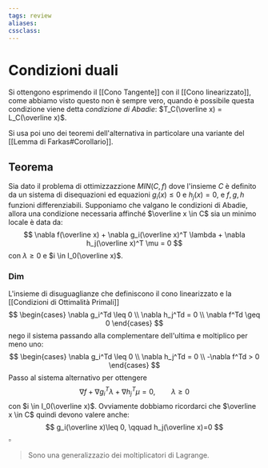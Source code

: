```yaml
---
tags: review
aliases:
cssclass:
---
```

 
# Condizioni duali
Si ottengono esprimendo il [[Cono Tangente]] con il [[Cono linearizzato]], come abbiamo visto questo non è sempre vero, quando è possibile questa condizione viene detta _condizione di Abadie_: $T_C(\overline x) = L_C(\overline x)$.

Si usa poi uno dei teoremi dell'alternativa in particolare una variante del [[Lemma di Farkas#Corollario]].

## Teorema 
Sia dato il problema di ottimizzazzione $MIN(C,f)$ dove l'insieme $C$ è definito da un sistema di disequazioni ed equazioni $g_i(x)\leq 0$ e $h_j(x)=0$, e $f,g,h$ funzioni differenziabili. 
Supponiamo che valgano le condizioni di Abadie, allora una condizione necessaria affinché $\overline x \in C$ sia un minimo locale è data da:
$$
\nabla f(\overline x) + \nabla g_i(\overline x)^T \lambda + \nabla h_j(\overline x)^T \mu = 0
$$
con $\lambda \geq 0$ e $i \in I_0(\overline x)$.
### Dim 
L'insieme di disuguaglianze che definiscono il cono linearizzato e la [[Condizioni di Ottimalità Primali]]
$$
\begin{cases}
\nabla g_i^Td \leq 0 \\
\nabla h_j^Td = 0 \\
\nabla f^Td \geq 0
\end{cases}
$$
nego il sistema passando alla complementare dell'ultima e moltiplico per meno uno:
$$
\begin{cases}
\nabla g_i^Td \leq 0 \\
\nabla h_j^Td = 0 \\
-\nabla f^Td > 0
\end{cases}
$$
Passo al sistema alternativo per ottengere
$$
\nabla f + \nabla g_i^T\lambda + \nabla h_j^T \mu = 0, \qquad \lambda \geq 0
$$
con $i \in I_0(\overline x)$. Ovviamente dobbiamo ricordarci che $\overline x \in C$ quindi devono valere anche:
$$
g_i(\overline x)\leq 0, \qquad h_j(\overline x)=0
$$
$\square$

> Sono una generalizzazio dei moltiplicatori di Lagrange.
